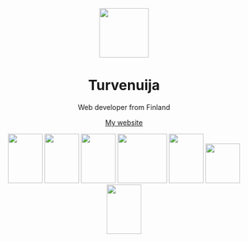 <div align="center">
  <img src="https://cdn.discordapp.com/avatars/1115995958220705893/f4a492f83a1c9a63100450dbade8c6cc.png" width="100" height="100"/>
</div>

<h1 align="center">Turvenuija</h1>
<p align="center">Web developer from Finland</p>
<p align="center"><a href="http://turvenuija.dy.fi">My website</a></p>

<div align="center">
  <img src="https://upload.wikimedia.org/wikipedia/commons/thumb/3/38/HTML5_Badge.svg/2048px-HTML5_Badge.svg.png" width="70" height="100"/>
  <img src="https://cdn.worldvectorlogo.com/logos/css-3.svg" width="70" height="100"/>
  <img src="https://w1.pngwing.com/pngs/136/126/png-transparent-javascript-logo-angularjs-nodejs-computer-programming-web-development-computer-software-jquery-yellow.png" width="70" height="100"/>
  <img src="https://upload.wikimedia.org/wikipedia/commons/thumb/a/a7/React-icon.svg/2300px-React-icon.svg.png" width="100" height="100"/>
  <img src="https://upload.wikimedia.org/wikipedia/commons/thumb/c/c3/Python-logo-notext.svg/1869px-Python-logo-notext.svg.png" width="70" height="100"/>
  <img src="https://upload.wikimedia.org/wikipedia/commons/thumb/7/73/Ruby_logo.svg/2048px-Ruby_logo.svg.png" width="70" height="80"/>
  <img src="https://cdn4.iconfinder.com/data/icons/logos-and-brands/512/181_Java_logo_logos-512.png" width="70" height="100"/>
  
</div>
